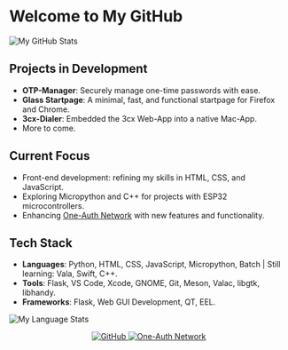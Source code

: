# Welcome to My GitHub

![My GitHub Stats](https://github-readme-stats.vercel.app/api?username=Migrim&show_icons=true&theme=jolly)

## Projects in Development

- **OTP-Manager**: Securely manage one-time passwords with ease.
- **Glass Startpage**: A minimal, fast, and functional startpage for Firefox and Chrome.
- **3cx-Dialer**: Embedded the 3cx Web-App into a native Mac-App.
- More to come.

## Current Focus

- Front-end development: refining my skills in HTML, CSS, and JavaScript.
- Exploring Micropython and C++ for projects with ESP32 microcontrollers.
- Enhancing [One-Auth Network](https://one-auth.net) with new features and functionality.

## Tech Stack

- **Languages**: Python, HTML, CSS, JavaScript, Micropython, Batch | Still learning: Vala, Swift, C++.
- **Tools**: Flask, VS Code, Xcode, GNOME, Git, Meson, Valac, libgtk, libhandy.
- **Frameworks**: Flask, Web GUI Development, QT, EEL.

![My Language Stats](https://github-readme-stats.vercel.app/api/top-langs/?username=migrim&layout=compact&theme=jolly)

<p align="center">
  <a href="https://github.com/Migrim">
    <img src="https://img.shields.io/badge/GitHub-181717?style=flat&logo=github&logoColor=white" alt="GitHub">
  </a>
  <a href="https://one-auth.net">
    <img src="https://img.shields.io/badge/One--Auth_Network-4285F4?style=flat&logo=website&logoColor=white" alt="One-Auth Network">
  </a>
</p>

